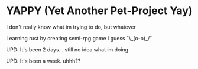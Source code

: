 # YAPPY (Yet Another Pet-Project Yay)

I don't really know what im trying to do, but whatever

Learning rust by creating semi-rpg game i guess ¯\\\_(o-o)_/¯

UPD: It's been 2 days... still no idea what im doing

UPD: It's been a week. uhhh??
